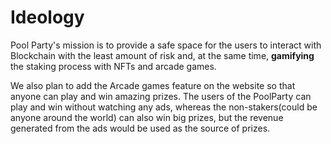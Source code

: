 # Ideology

Pool Party's mission is to provide a safe space for the users to interact with Blockchain with the least amount of risk and, at the same time, **gamifying** the staking process with NFTs and arcade games.&#x20;

We also plan to add the Arcade games feature on the website so that anyone can play and win amazing prizes. The users of the PoolParty can play and win without watching any ads, whereas the non-stakers(could be anyone around the world) can also win big prizes, but the revenue generated from the ads would be used as the source of prizes.

